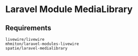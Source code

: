 # Laravel Module MediaLibrary

## Requirements

```
livewire/livewire
mhmiton/laravel-modules-livewire
spatie/laravel-medialibrary
```

